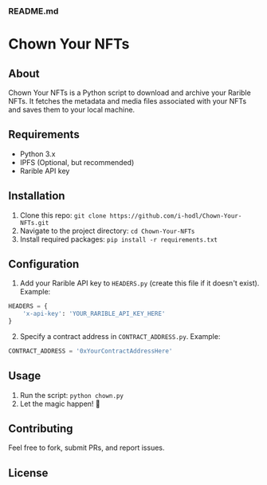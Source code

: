 ### README.md


# Chown Your NFTs

## About

Chown Your NFTs is a Python script to download and archive your Rarible NFTs. It fetches the metadata and media files associated with your NFTs and saves them to your local machine.

## Requirements

- Python 3.x
- IPFS (Optional, but recommended)
- Rarible API key

## Installation

1. Clone this repo: `git clone https://github.com/i-hodl/Chown-Your-NFTs.git`
2. Navigate to the project directory: `cd Chown-Your-NFTs`
3. Install required packages: `pip install -r requirements.txt`

## Configuration

1. Add your Rarible API key to `HEADERS.py` (create this file if it doesn't exist). Example:

```python
HEADERS = {
    'x-api-key': 'YOUR_RARIBLE_API_KEY_HERE'
}
```

2. Specify a contract address in `CONTRACT_ADDRESS.py`. Example:

```python
CONTRACT_ADDRESS = '0xYourContractAddressHere'
```

## Usage

1. Run the script: `python chown.py`
2. Let the magic happen! 🎉

## Contributing

Feel free to fork, submit PRs, and report issues.

## License



